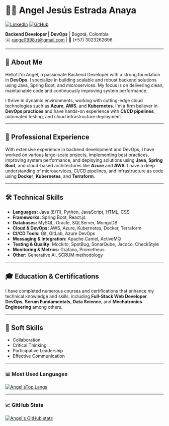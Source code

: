 # 👨‍💻 Angel Jesús Estrada Anaya

[![LinkedIn](https://img.shields.io/badge/LinkedIn-angel--estrada--869397214-blue?style=flat&logo=linkedin)](https://www.linkedin.com/in/angel-estrada-869397214/) 
[![GitHub](https://img.shields.io/badge/GitHub-angelestrada14019-lightgrey?style=flat&logo=github)](https://github.com/angelestrada14019)

**Backend Developer | DevOps** | Bogotá, Colombia  
✉️ rangel1998.rt@gmail.com | 📱 (+57) 3023262698  

---

## 🚀 About Me

Hello! I'm Angel, a passionate Backend Developer with a strong foundation in **DevOps**. I specialize in building scalable and robust backend solutions using Java, Spring Boot, and microservices. My focus is on delivering clean, maintainable code and continuously improving system performance.

I thrive in dynamic environments, working with cutting-edge cloud technologies such as **Azure**, **AWS**, and **Kubernetes**. I'm a firm believer in **DevOps practices** and have hands-on experience with **CI/CD pipelines**, automated testing, and cloud infrastructure deployment.

---

## 💼 Professional Experience

With extensive experience in backend development and DevOps, I have worked on various large-scale projects, implementing best practices, improving system performance, and deploying solutions using **Java**, **Spring Boot**, and cloud-based architectures like **Azure** and **AWS**. I have a deep understanding of microservices, CI/CD pipelines, and infrastructure as code using **Docker**, **Kubernetes**, and **Terraform**.

---

## 🛠️ Technical Skills

- **Languages:** Java (8/11), Python, JavaScript, HTML, CSS
- **Frameworks:** Spring Boot, React.js
- **Databases:** MySQL, Oracle, SQLServer, MongoDB
- **Cloud & DevOps:** AWS, Azure, Kubernetes, Docker, Terraform
- **CI/CD Tools:** Git, GitLab, Azure DevOps
- **Messaging & Integration:** Apache Camel, ActiveMQ
- **Testing & Quality:** Mockito, SpotBug, SonarQube, Jacoco, CheckStyle
- **Monitoring & Metrics:** Grafana, Prometheus
- **Other:** Generative AI, SCRUM methodology

---

## 🎓 Education & Certifications

I have completed numerous courses and certifications that enhance my technical knowledge and skills, including **Full-Stack Web Developer** **DevOps**, **Scrum Fundamentals**, **Data Science**, and **Mechatronics Engineering** among others.

---

## 🧠 Soft Skills

- Collaboration
- Critical Thinking
- Participative Leadership
- Effective Communication
---
### 📊 Most Used Languages

[![Angel'sTop Langs](https://github-readme-stats.vercel.app/api/top-langs/?username=angelestrada14019&layout=compact&langs_count=100&theme=radical)](https://github.com/anuraghazra/github-readme-stats)

---
### 📈 GitHub Stats

[![Angel's GitHub stats](https://github-readme-stats.vercel.app/api?username=angelestrada14019&show_icons=true&theme=radical)](https://github.com/anuraghazra/github-readme-stats)

<!--
**angelestrada14019/angelestrada14019** is a ✨ _special_ ✨ repository because its `README.md` (this file) appears on your GitHub profile.

Here are some ideas to get you started:

- 🔭 I’m currently working on ...
- 🌱 I’m currently learning ...
- 👯 I’m looking to collaborate on ...
- 🤔 I’m looking for help with ...
- 💬 Ask me about ...
- 📫 How to reach me: ...
- 😄 Pronouns: ...
- ⚡ Fun fact: ...
-->
